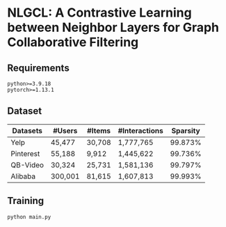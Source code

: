 # NLGCL: A Contrastive Learning between Neighbor Layers for Graph Collaborative Filtering
## Requirements
```
python>=3.9.18
pytorch>=1.13.1
```

## Dataset

| Datasets  | #Users  | #Items | #Interactions | Sparsity |
| --------- | ------- | ------ | ------------- | -------- |
| Yelp      | 45,477  | 30,708 | 1,777,765     | 99.873%  |
| Pinterest | 55,188  | 9,912  | 1,445,622     | 99.736%  |
| QB-Video  | 30,324  | 25,731 | 1,581,136     | 99.797%  |
| Alibaba   | 300,001 | 81,615 | 1,607,813     | 99.993%  |


## Training
```
python main.py
```